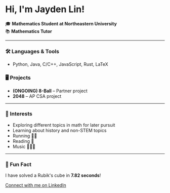 # Hi, I'm Jayden Lin!

🎓 **Mathematics Student at Northeastern University**  
📚 **Mathematics Tutor**

---

### 🛠 Languages & Tools
- Python, Java, C/C++, JavaScript, Rust, LaTeX

### 🖥 Projects
- **(ONGOING) 8-Ball** – Partner project
- **2048** – AP CSA project

---


### 🌱 Interests
- Exploring different topics in math for later pursuit
- Learning about history and non-STEM topics
- Running 🏃‍♂️
- Reading 📖
- Music 🎻🎹🎤

---

### 🎲 Fun Fact
I have solved a Rubik's cube in **7.82 seconds**!

[Connect with me on LinkedIn](#https://www.linkedin.com/in/jaydenlin1/)

